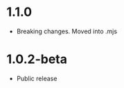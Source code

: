 1.1.0
======================================
- Breaking changes. Moved into .mjs

1.0.2-beta
======================================
- Public release
